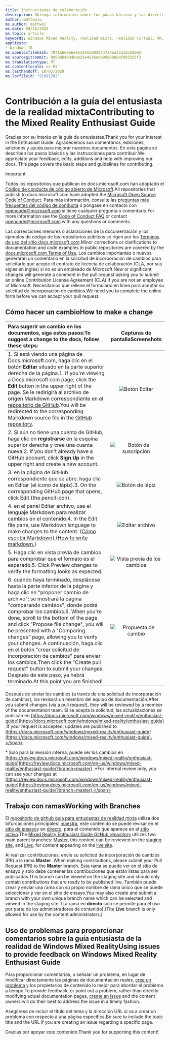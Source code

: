 ```yaml
---
title: Instrucciones de colaboración
description: Obtenga información sobre los pasos básicos y las directrices para contribuir a la guía del entusiasta de la realidad de Windows Mixed Reality. Agradecemos sus comentarios, ediciones, adiciones y ayuda.
author: mattwojo
ms.author: mattwoj
ms.date: 09/16/2020
ms.topic: article
keywords: Windows Mixed Reality, realidad mixta, realidad virtual, VR, MR, comentarios, centro de comentarios, errores
appliesto:
- Windows 10
ms.openlocfilehash: 78f1a66ea6e853e55b8020747abea22a1dc686e5
ms.sourcegitcommit: 09599b4034be825e4536eeb9566968afd021d5f3
ms.translationtype: MT
ms.contentlocale: es-ES
ms.lasthandoff: 10/03/2020
ms.locfileid: "91691782"
---
```

# <a name="contributing-to-the-mixed-reality-enthusiast-guide"></a><span data-ttu-id="79889-105">Contribución a la guía del entusiasta de la realidad mixta</span><span class="sxs-lookup"><span data-stu-id="79889-105">Contributing to the Mixed Reality Enthusiast Guide</span></span>

<span data-ttu-id="79889-106">Gracias por su interés en la guía de entusiastas.</span><span class="sxs-lookup"><span data-stu-id="79889-106">Thank you for your interest in the Enthusiast Guide.</span></span> <span data-ttu-id="79889-107">Agradecemos sus comentarios, ediciones, adiciones y ayuda para mejorar nuestros documentos. En esta página se describen los pasos básicos y las instrucciones para contribuir.</span><span class="sxs-lookup"><span data-stu-id="79889-107">We appreciate your feedback, edits, additions and help with improving our docs. This page covers the basic steps and guidelines for contributing.</span></span>

> [!IMPORTANT]
> <span data-ttu-id="79889-108">Todos los repositorios que publican en docs.microsoft.com han adoptado el [Código de conducta de código abierto de Microsoft](https://opensource.microsoft.com/codeofconduct/).</span><span class="sxs-lookup"><span data-stu-id="79889-108">All repositories that publish to docs.microsoft.com have adopted the [Microsoft Open Source Code of Conduct](https://opensource.microsoft.com/codeofconduct/).</span></span> <span data-ttu-id="79889-109">Para más información, consulte las [preguntas más frecuentes del código de conducta](https://opensource.microsoft.com/codeofconduct/faq/) o póngase en contacto con [opencode@microsoft.com](mailto:opencode@microsoft.com) si tiene cualquier pregunta o comentario.</span><span class="sxs-lookup"><span data-stu-id="79889-109">For more information see the [Code of Conduct FAQ](https://opensource.microsoft.com/codeofconduct/faq/) or contact [opencode@microsoft.com](mailto:opencode@microsoft.com) with any questions or comments.</span></span><br>
>
> <span data-ttu-id="79889-110">Las correcciones menores o aclaraciones de la documentación y los ejemplos de código de los repositorios públicos se rigen por los [Términos de uso del sitio docs.microsoft.com](https://docs.microsoft.com/legal/termsofuse).</span><span class="sxs-lookup"><span data-stu-id="79889-110">Minor corrections or clarifications to documentation and code examples in public repositories are covered by the [docs.microsoft.com Terms of Use](https://docs.microsoft.com/legal/termsofuse).</span></span> <span data-ttu-id="79889-111">Los cambios importantes o nuevos generarán un comentario en la solicitud de incorporación de cambios para solicitarle que acepte el contrato de licencia de colaboración (CLA, por sus siglas en inglés) si no es un empleado de Microsoft.</span><span class="sxs-lookup"><span data-stu-id="79889-111">New or significant changes will generate a comment in the pull request asking you to submit an online Contribution License Agreement (CLA) if you are not an employee of Microsoft.</span></span> <span data-ttu-id="79889-112">Necesitamos que rellene el formulario en línea para aceptar su solicitud de incorporación de cambios.</span><span class="sxs-lookup"><span data-stu-id="79889-112">We need you to complete the online form before we can accept your pull request.</span></span>

## <a name="how-to-make-a-change"></a><span data-ttu-id="79889-113">Cómo hacer un cambio</span><span class="sxs-lookup"><span data-stu-id="79889-113">How to make a change</span></span>

| <span data-ttu-id="79889-114">Para sugerir un cambio en los documentos, siga estos pasos:</span><span class="sxs-lookup"><span data-stu-id="79889-114">To suggest a change to the docs, follow these steps:</span></span> | <span data-ttu-id="79889-115">Capturas de pantalla</span><span class="sxs-lookup"><span data-stu-id="79889-115">Screenshots</span></span> |
| :------------------- | :--------: |
| <span data-ttu-id="79889-116">1. Si está viendo una página de Docs.microsoft.com, haga clic en el botón **Editar** situado en la parte superior derecha de la página.</span><span class="sxs-lookup"><span data-stu-id="79889-116">1. If you're viewing a Docs.microsoft.com page, click the **Edit** button in the upper right of the page.</span></span>  <span data-ttu-id="79889-117">Se le redirigirá al archivo de origen Markdown correspondiente en el [repositorio de GitHub](https://github.com/MicrosoftDocs/mixedreality-enthusiast-guide).</span><span class="sxs-lookup"><span data-stu-id="79889-117">You will be redirected to the corresponding Markdown source file in the [GitHub repository](https://github.com/MicrosoftDocs/mixedreality-enthusiast-guide).</span></span> | ![Botón Editar](images/edit_button.jpg) |
| <span data-ttu-id="79889-119">2. Si aún no tiene una cuenta de GitHub, haga clic en **registrarse** en la esquina superior derecha y cree una cuenta nueva.</span><span class="sxs-lookup"><span data-stu-id="79889-119">2. If you don't already have a GitHub account, click **Sign Up** in the upper right and create a new account.</span></span> | ![Botón de suscripción](images/signup-for-github-button.png)|
| <span data-ttu-id="79889-121">3. en la página de GitHub correspondiente que se abre, haga clic en Editar (el icono de lápiz).</span><span class="sxs-lookup"><span data-stu-id="79889-121">3. On the corresponding GitHub page that opens, click Edit (the pencil icon).</span></span> | ![Botón de lápiz](images/pencil_button.jpg)|
| <span data-ttu-id="79889-123">4. en el panel Editar archivo, use el lenguaje Markdown para realizar cambios en el contenido.</span><span class="sxs-lookup"><span data-stu-id="79889-123">4. In the Edit file pane, use Markdown language to make changes to the content.</span></span> <span data-ttu-id="79889-124">([Cómo escribir Markdown).](https://help.github.com/articles/basic-writing-and-formatting-syntax/)</span><span class="sxs-lookup"><span data-stu-id="79889-124">([How to write markdown.](https://help.github.com/articles/basic-writing-and-formatting-syntax/))</span></span>| ![Editar archivo](images/edit-in-github.png)|
| <span data-ttu-id="79889-126">5. Haga clic en vista previa de cambios para comprobar que el formato es el esperado.</span><span class="sxs-lookup"><span data-stu-id="79889-126">5. Click Preview changes to verify the formatting looks as expected.</span></span> | ![Vista previa de los cambios](images/edit-in-github.png)|
| <span data-ttu-id="79889-128">6. cuando haya terminado, desplácese hasta la parte inferior de la página y haga clic en "proponer cambio de archivo"; se mostrará la página "comparando cambios", donde podrá comprobar los cambios.</span><span class="sxs-lookup"><span data-stu-id="79889-128">6. When you're done, scroll to the bottom of the page and click "Propose file change", you will be presented with a "Comparing changes" page, allowing you to verify your changes.</span></span> <span data-ttu-id="79889-129">A continuación, haga clic en el botón "crear solicitud de incorporación de cambios" para enviar los cambios.</span><span class="sxs-lookup"><span data-stu-id="79889-129">Then click the "Create pull request" button to submit your changes.</span></span> <span data-ttu-id="79889-130">Después de este paso, ya habrá terminado.</span><span class="sxs-lookup"><span data-stu-id="79889-130">At this point you are finished!</span></span> | ![Propuesta de cambio](images/propose.jpg)|

<span data-ttu-id="79889-132">Después de enviar los cambios (a través de una solicitud de incorporación de cambios), los revisará un miembro del equipo de documentación.</span><span class="sxs-lookup"><span data-stu-id="79889-132">After you submit changes (via a pull request), they will be reviewed by a member of the documentation team.</span></span> <span data-ttu-id="79889-133">Si se acepta la solicitud, las actualizaciones se publican en [https://docs.microsoft.com/windows/mixed-reality/enthusiast-guide](https://docs.microsoft.com/windows/mixed-reality/enthusiast-guide) .</span><span class="sxs-lookup"><span data-stu-id="79889-133">If your request is accepted, updates are published to [https://docs.microsoft.com/windows/mixed-reality/enthusiast-guide](https://docs.microsoft.com/windows/mixed-reality/enthusiast-guide).</span></span>

<span data-ttu-id="79889-134">\* Solo para la revisión interna, puede ver los cambios en [https://review.docs.microsoft.com/windows/mixed-reality/enthusiast-guide](https://review.docs.microsoft.com/en-us/windows/mixed-reality/enthusiast-guide/?branch=master) .</span><span class="sxs-lookup"><span data-stu-id="79889-134">\*For internal review only, you can see your changes at [https://review.docs.microsoft.com/windows/mixed-reality/enthusiast-guide](https://review.docs.microsoft.com/en-us/windows/mixed-reality/enthusiast-guide/?branch=master).</span></span>

## <a name="working-with-branches"></a><span data-ttu-id="79889-135">Trabajo con ramas</span><span class="sxs-lookup"><span data-stu-id="79889-135">Working with Branches</span></span>

<span data-ttu-id="79889-136">El [repositorio de github guía para entusiastas de realidad mixta](https://github.com/MicrosoftDocs/mixedreality-enthusiast-guide) utiliza dos bifurcaciones principales: [maestra](https://github.com/MicrosoftDocs/mixedreality-enthusiast-guide/tree/master), este contenido se puede revisar en el [sitio de ensayo](https://review.docs.microsoft.com/windows/mixed-reality/enthusiast-guide)y en [directo](https://github.com/MicrosoftDocs/mixedreality-enthusiast-guide/tree/live), para el contenido que aparece en el [sitio activo](https://docs.microsoft.com/windows/mixed-reality/enthusiast-guide).</span><span class="sxs-lookup"><span data-stu-id="79889-136">The [Mixed Reality Enthusiast Guide GitHub repository](https://github.com/MicrosoftDocs/mixedreality-enthusiast-guide) utilizes two main parent branches: [Master](https://github.com/MicrosoftDocs/mixedreality-enthusiast-guide/tree/master), this content can be reviewed on the [staging site](https://review.docs.microsoft.com/windows/mixed-reality/enthusiast-guide), and [Live](https://github.com/MicrosoftDocs/mixedreality-enthusiast-guide/tree/live), for content appearing on the [live site](https://docs.microsoft.com/windows/mixed-reality/enthusiast-guide).</span></span>

<span data-ttu-id="79889-137">Al realizar contribuciones, envíe su solicitud de incorporación de cambios (PR) a la rama **Master** .</span><span class="sxs-lookup"><span data-stu-id="79889-137">When making contributions, please submit your Pull Request (PR) to the **Master** branch.</span></span> <span data-ttu-id="79889-138">Esta rama se puede ver en el sitio de ensayo y solo debe contener las contribuciones que están listas para ser publicadas.</span><span class="sxs-lookup"><span data-stu-id="79889-138">This branch can be viewed on the staging site and should only contain contributions that are ready to be published live.</span></span> <span data-ttu-id="79889-139">También puede crear y enviar una rama con su propio nombre de rama único que se puede seleccionar y ver en el sitio de ensayo.</span><span class="sxs-lookup"><span data-stu-id="79889-139">You may also create and submit a branch with your own unique branch name which can be selected and viewed in the staging site.</span></span> <span data-ttu-id="79889-140">(La rama en **directo** solo se permite para el uso por parte de los administradores de contenido).</span><span class="sxs-lookup"><span data-stu-id="79889-140">(The **Live** branch is only allowed for use by the content administrators.)</span></span>

## <a name="using-issues-to-provide-feedback-on-windows-mixed-reality-enthusiast-guide"></a><span data-ttu-id="79889-141">Uso de problemas para proporcionar comentarios sobre la guía entusiasta de la realidad de Windows Mixed Reality</span><span class="sxs-lookup"><span data-stu-id="79889-141">Using issues to provide feedback on Windows Mixed Reality Enthusiast Guide</span></span>

<span data-ttu-id="79889-142">Para proporcionar comentarios, o señalar un problema, en lugar de modificar directamente las páginas de documentación reales, [cree un problema](https://github.com/MicrosoftDocs/mixedreality-enthusiast-guide/issues) y los propietarios de contenido lo mejor para abordar el problema a tiempo.</span><span class="sxs-lookup"><span data-stu-id="79889-142">To provide feedback, or point out a problem, rather than directly modifying actual documentation pages, [create an issue](https://github.com/MicrosoftDocs/mixedreality-enthusiast-guide/issues) and the content owners will do their best to address the issue in a timely fashion.</span></span>

<span data-ttu-id="79889-143">Asegúrese de incluir el título del tema y la dirección URL si va a crear un problema con respecto a una página específica.</span><span class="sxs-lookup"><span data-stu-id="79889-143">Be sure to include the topic title and the URL if you are creating an issue regarding a specific page.</span></span>

<span data-ttu-id="79889-144">Gracias por apoyar este contenido.</span><span class="sxs-lookup"><span data-stu-id="79889-144">Thank you for supporting this content!</span></span>
